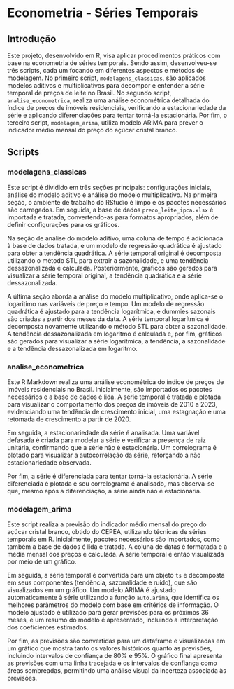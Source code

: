 # Econometria - Séries Temporais

## Introdução

Este projeto, desenvolvido em R, visa aplicar procedimentos práticos com base na econometria de séries temporais. Sendo assim, desenvolveu-se três scripts, cada um focando em diferentes aspectos e métodos de modelagem. No primeiro script, `modelagens_classicas`, são aplicados modelos aditivos e multiplicativos para decompor e entender a série temporal de preços de leite no Brasil. No segundo script, `analise_econometrica`, realiza uma análise econométrica detalhada do índice de preços de imóveis residenciais, verificando a estacionariedade da série e aplicando diferenciações para tentar torná-la estacionária. Por fim, o terceiro script, `modelagem_arima`, utiliza modelo ARIMA para prever o indicador médio mensal do preço do açúcar cristal branco.

## Scripts

### modelagens_classicas

Este script é dividido em três seções principais: configurações iniciais, análise do modelo aditivo e análise do modelo multiplicativo. Na primeira seção, o ambiente de trabalho do RStudio é limpo e os pacotes necessários são carregados. Em seguida, a base de dados `preco_leite_ipca.xlsx` é importada e tratada, convertendo-as para formatos apropriados, além de definir configurações para os gráficos.

Na seção de análise do modelo aditivo, uma coluna de tempo é adicionada à base de dados tratada, e um modelo de regressão quadrática é ajustado para obter a tendência quadrática. A série temporal original é decomposta utilizando o método STL para extrair a sazonalidade, e uma tendência dessazonalizada é calculada. Posteriormente, gráficos são gerados para visualizar a série temporal original, a tendência quadrática e a série dessazonalizada.

A última seção aborda a análise do modelo multiplicativo, onde aplica-se o logaritimo nas variáveis de preço e tempo. Um modelo de regressão quadrática é ajustado para a tendência logarítmica, e dummies sazonais são criadas a partir dos meses da data. A série temporal logarítmica é decomposta novamente utilizando o método STL para obter a sazonalidade. A tendência dessazonalizada em logaritmo é calculada e, por fim, gráficos são gerados para visualizar a série logarítmica, a tendência, a sazonalidade e a tendência dessazonalizada em logaritmo.

### analise_econometrica

Este R Markdown realiza uma análise econométrica do índice de preços de imóveis residenciais no Brasil. Inicialmente, são importados os pacotes necessários e a base de dados é lida. A série temporal é tratada e plotada para visualizar o comportamento dos preços de imóveis de 2010 a 2023, evidenciando uma tendência de crescimento inicial, uma estagnação e uma retomada de crescimento a partir de 2020.

Em seguida, a estacionariedade da série é analisada. Uma variável defasada é criada para modelar a série e verificar a presença de raiz unitária, confirmando que a série não é estacionária. Um correlograma é plotado para visualizar a autocorrelação da série, reforçando a não estacionariedade observada.

Por fim, a série é diferenciada para tentar torná-la estacionária. A série diferenciada é plotada e seu correlograma é analisado, mas observa-se que, mesmo após a diferenciação, a série ainda não é estacionária.

### modelagem_arima

Este script realiza a previsão do indicador médio mensal do preço do açúcar cristal branco, obtido do CEPEA, utilizando técnicas de séries temporais em R. Inicialmente, pacotes necessários são importados, como também a base de dados é lida e tratada. A coluna de datas é formatada e a média mensal dos preços é calculada. A série temporal é então visualizada por meio de um gráfico.

Em seguida, a série temporal é convertida para um objeto `ts` e decomposta em seus componentes (tendência, sazonalidade e ruído), que são visualizados em um gráfico. Um modelo ARIMA é ajustado automaticamente à série utilizando a função `auto.arima`, que identifica os melhores parâmetros do modelo com base em critérios de informação. O modelo ajustado é utilizado para gerar previsões para os próximos 36 meses, e um resumo do modelo é apresentado, incluindo a interpretação dos coeficientes estimados.

Por fim, as previsões são convertidas para um dataframe e visualizadas em um gráfico que mostra tanto os valores históricos quanto as previsões, incluindo intervalos de confiança de 80% e 95%. O gráfico final apresenta as previsões com uma linha tracejada e os intervalos de confiança como áreas sombreadas, permitindo uma análise visual da incerteza associada às previsões.
